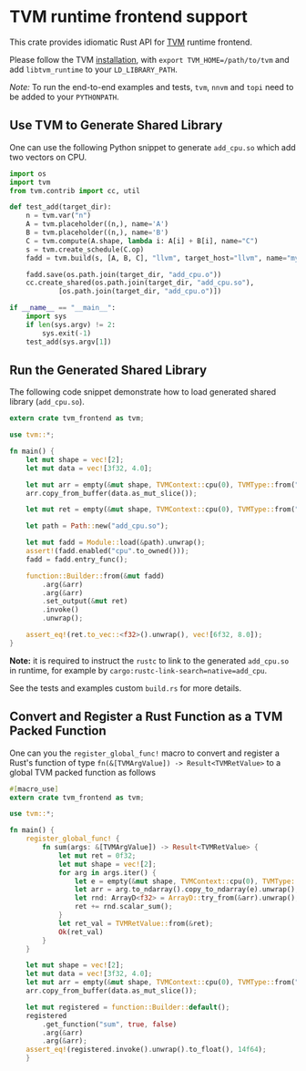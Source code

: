 # TVM runtime frontend support

This crate provides idiomatic Rust API for [TVM](https://github.com/dmlc/tvm) runtime frontend.

Please follow the TVM [installation](https://docs.tvm.ai/install/index.html), with `export TVM_HOME=/path/to/tvm` and add `libtvm_runtime` to your `LD_LIBRARY_PATH`.

*Note:* To run the end-to-end examples and tests, `tvm`, `nnvm` and `topi` need to be added to your `PYTHONPATH`.

## Use TVM to Generate Shared Library

One can use the following Python snippet to generate `add_cpu.so` which add two vectors on CPU.

```python
import os
import tvm
from tvm.contrib import cc, util

def test_add(target_dir):
    n = tvm.var("n")
    A = tvm.placeholder((n,), name='A')
    B = tvm.placeholder((n,), name='B')
    C = tvm.compute(A.shape, lambda i: A[i] + B[i], name="C")
    s = tvm.create_schedule(C.op)
    fadd = tvm.build(s, [A, B, C], "llvm", target_host="llvm", name="myadd")

    fadd.save(os.path.join(target_dir, "add_cpu.o"))
    cc.create_shared(os.path.join(target_dir, "add_cpu.so"),
            [os.path.join(target_dir, "add_cpu.o")])

if __name__ == "__main__":
    import sys
    if len(sys.argv) != 2:
        sys.exit(-1)
    test_add(sys.argv[1])

```

## Run the Generated Shared Library

The following code snippet demonstrate how to load generated shared library (`add_cpu.so`).

```rust
extern crate tvm_frontend as tvm;

use tvm::*;

fn main() {
    let mut shape = vec![2];
    let mut data = vec![3f32, 4.0];

    let mut arr = empty(&mut shape, TVMContext::cpu(0), TVMType::from("float"));
    arr.copy_from_buffer(data.as_mut_slice());

    let mut ret = empty(&mut shape, TVMContext::cpu(0), TVMType::from("float"));

    let path = Path::new("add_cpu.so");

    let mut fadd = Module::load(&path).unwrap();
    assert!(fadd.enabled("cpu".to_owned()));
    fadd = fadd.entry_func();

    function::Builder::from(&mut fadd)
        .arg(&arr)
        .arg(&arr)
        .set_output(&mut ret)
        .invoke()
        .unwrap();

    assert_eq!(ret.to_vec::<f32>().unwrap(), vec![6f32, 8.0]);
}
```
**Note:** it is required to instruct the `rustc` to link to the generated `add_cpu.so` in runtime, for example by
`cargo:rustc-link-search=native=add_cpu`. 

See the tests and examples custom `build.rs` for more details.

## Convert and Register a Rust Function as a TVM Packed Function

One can you the `register_global_func!` macro to convert and register a Rust's 
function of type `fn(&[TVMArgValue]) -> Result<TVMRetValue>` to a global TVM packed function as follows

```rust
#[macro_use]
extern crate tvm_frontend as tvm;

use tvm::*;

fn main() {
    register_global_func! {
        fn sum(args: &[TVMArgValue]) -> Result<TVMRetValue> {
            let mut ret = 0f32;
            let mut shape = vec![2];
            for arg in args.iter() {
                let e = empty(&mut shape, TVMContext::cpu(0), TVMType::from("float"));
                let arr = arg.to_ndarray().copy_to_ndarray(e).unwrap();
                let rnd: ArrayD<f32> = ArrayD::try_from(&arr).unwrap();
                ret += rnd.scalar_sum();
            }
            let ret_val = TVMRetValue::from(&ret);
            Ok(ret_val)
        }
    }

    let mut shape = vec![2];
    let mut data = vec![3f32, 4.0];
    let mut arr = empty(&mut shape, TVMContext::cpu(0), TVMType::from("float"));
    arr.copy_from_buffer(data.as_mut_slice());

    let mut registered = function::Builder::default();
    registered
        .get_function("sum", true, false)
        .arg(&arr)
        .arg(&arr);
    assert_eq!(registered.invoke().unwrap().to_float(), 14f64);
    }
```